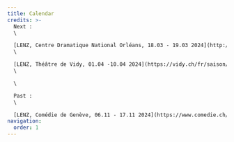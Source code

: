 ```yaml
---
title: Calendar
credits: >-
  Next :
  \

  [LENZ, Centre Dramatique National Orléans, 18.03 - 19.03 2024](http://www.cdn-orleans.com/decouvrir/saison-2425/lenz-eleonore-bonah-maria-clara-castioni)
  \

  [LENZ, Théâtre de Vidy, 01.04 -10.04 2024](https://vidy.ch/fr/saison/)
  \

  \

  Past :
  \

  [LENZ, Comédie de Genève, 06.11 - 17.11 2024](https://www.comedie.ch/fr/lenz-productions)
navigation:
  order: 1
---
```

